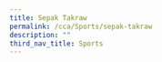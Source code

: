 ```yaml
---
title: Sepak Takraw
permalink: /cca/Sports/sepak-takraw
description: ""
third_nav_title: Sports
---
```


